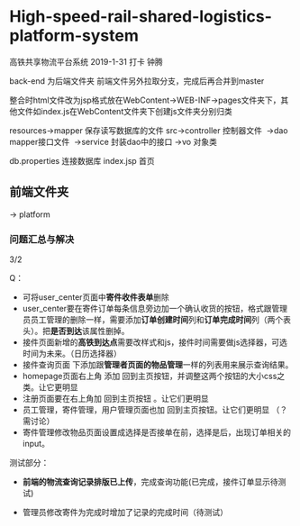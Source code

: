 # High-speed-rail-shared-logistics-platform-system
高铁共享物流平台系统
2019-1-31 打卡 钟腾

back-end 为后端文件夹 前端文件另外拉取分支，完成后再合并到master

整合时html文件改为jsp格式放在WebContent->WEB-INF->pages文件夹下，其他文件如index.js在WebContent文件夹下创建js文件夹分别归类

resources->mapper 保存读写数据库的文件
src->controller 控制器文件
​     ->dao mapper接口文件
​     ->service 封装dao中的接口
​     ->vo 对象类

db.properties 连接数据库
index.jsp 首页

## 前端文件夹

-> platform



### 问题汇总与解决

3/2

Q：

+ 可将user_center页面中**寄件收件表单**删除
+ user_center要在寄件订单每条信息旁边加一个确认收货的按钮，格式跟管理员员工管理的删除一样，需要添加**订单创建时间**列和**订单完成时间**列（两个表头）。把**是否到达**该属性删掉。
+ 接件页面新增的**高铁到达点**需要改样式和js，接件时间需要做js选择器，可选时间为未来。（日历选择器）
+ 接件查询页面 下添加跟**管理者页面的物品管理**一样的列表用来展示查询结果。
+ homepage页面右上角 添加 回到主页按钮，并调整这两个按钮的大小css之类。让它更明显
+ 注册页面要在右上角加 回到主页按钮 。让它们更明显
+ 员工管理，寄件管理，用户管理页面也加 回到主页按钮。让它们更明显 （？需讨论）
+ 寄件管理修改物品页面设置成选择是否接单在前，选择是后，出现订单相关的input。


测试部分：

+ **前端的物流查询记录排版已上传**，完成查询功能(已完成，接件订单显示待测试)

+ 管理员修改寄件为完成时增加了记录的完成时间（待测试）
